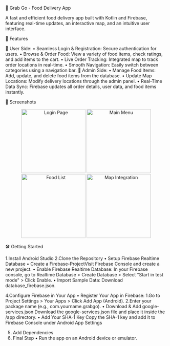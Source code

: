 ﻿🍔 Grab Go - Food Delivery App

A fast and efficient food delivery app built with Kotlin and Firebase, featuring real-time updates, an interactive map, and an intuitive user interface.

🚀 Features

🔹 User Side:
• Seamless Login & Registration: Secure authentication for users.
• Browse & Order Food: View a variety of food items, check ratings, and add items to the cart.
• Live Order Tracking: Integrated map to track order locations in real-time.
• Smooth Navigation: Easily switch between categories using a navigation bar.
🔹 Admin Side:
• Manage Food Items: Add, update, and delete food items from the database.
• Update Map Locations: Modify delivery locations through the admin panel.
• Real-Time Data Sync: Firebase updates all order details, user data, and food items instantly.

📸 Screenshots

<div align="center"> <img src="https://github.com/user-attachments/assets/5c6d1c22-a0b7-46e5-a631-1f6dd7c05469" width="200" alt="Login Page"> 
<img src="https://github.com/user-attachments/assets/e28fd812-5ee9-4fd9-9b66-aa59ec41399a" width="200" alt="Main Menu">
 <img src="https://github.com/user-attachments/assets/44b1cb17-d72e-4d4b-ae5e-7106198a97d4" width="200" alt="Food List"> 
 <img src="https://github.com/user-attachments/assets/8fc4ee0c-927f-4fe4-b3f2-5291c6be612e" width="200" alt="Map Integration"> <br> </div>

🛠 Getting Started

1.Install Android Studio
2.Clone the Repository
•  Setup Firebase Realtime Database
• Create a Firebase-ProjectVisit Firebase Console and create a new project.
• Enable Firebase Realtime Database: In your Firebase console, go to Realtime Database > Create Database > Select "Start in test mode" > Click Enable.
• Import Sample Data: Download database_firebase.json.

4.Configure Firebase in Your App
• Register Your App in Firebase: 
        1.Go to Project Settings > Your Apps > Click                   Add App (Android).
        2.Enter your package name (e.g., com.yourname.grabgo).
• Download & Add google-services.json
        Download the google-services.json file and place it inside the /app directory.
• Add Your SHA-1 Key
        Copy the SHA-1 key and add it to Firebase Console under Android App Settings

5. Add Dependencies
6. Final Step
• Run the app on an Android device or emulator.
